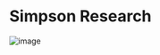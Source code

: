 # Simpson Research
![image](https://user-images.githubusercontent.com/75189508/232222987-37e95e89-6b1d-4af7-960f-d85a2a8a4cd1.png)
